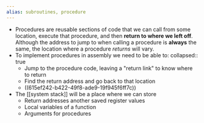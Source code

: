 ```yaml
---
alias: subroutines, procedure
---
```


- Procedures are reusable sections of code that we can call from some location, execute that procedure, and then **return to where we left off**. Although the address to jump to when calling a procedure is **always** the same, the location where a procedure _returns_ will vary.
- To implement procedures in assembly we need to be able to:
  collapsed:: true
	- Jump to the procedure code, leaving a "return link" to know where to return
	- Find the return address and go back to that location
	- ((615ef242-b422-49f8-ade9-19f945f6ff7c))
- The [[system stack]] will be a place where we can store
	- Return addresses another saved register values
	- Local variables of a function
	- Arguments for procedures